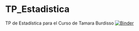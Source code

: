 # TP_Estadistica
TP de Estadística para el Curso de Tamara Burdisso
[![Binder](https://mybinder.org/badge_logo.svg)](https://mybinder.org/v2/gh/esterodr/TP_Estadistica/master)

